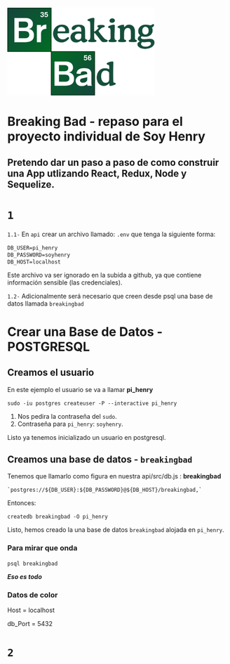 <p align="left">
  <img height="200" src="./bb.png" />
</p>

# Breaking Bad - repaso para el proyecto individual de Soy Henry

## Pretendo dar un paso a paso de como construir una App utlizando React, Redux, Node y Sequelize.

# `1`

`1.1-` En `api` crear un archivo llamado: `.env` que tenga la siguiente forma:

```
DB_USER=pi_henry
DB_PASSWORD=soyhenry
DB_HOST=localhost
```
 Este archivo va ser ignorado en la subida a github, ya que contiene información sensible (las credenciales).

`1.2-` Adicionalmente será necesario que creen desde psql una base de datos llamada `breakingbad`


# Crear una Base de Datos - POSTGRESQL

## Creamos el usuario

En este ejemplo el usuario se va a llamar **pi_henry**

```
sudo -iu postgres createuser -P --interactive pi_henry

```
1. Nos pedira la contraseña del `sudo`.
2. Contraseña para `pi_henry`: `soyhenry`.

Listo ya tenemos inicializado un usuario en postgresql.


## Creamos una base de datos - `breakingbad`

Tenemos que llamarlo como figura en nuestra api/src/db.js : **breakingbad**
```
`postgres://${DB_USER}:${DB_PASSWORD}@${DB_HOST}/breakingbad,`
```
Entonces:

```
createdb breakingbad -O pi_henry
```
Listo, hemos creado la una base de datos `breakingbad` alojada en `pi_henry`.

### Para mirar que onda

```
psql breakingbad
```
***Eso es todo***

### Datos de color

Host = localhost

db_Port = 5432

# `2`

